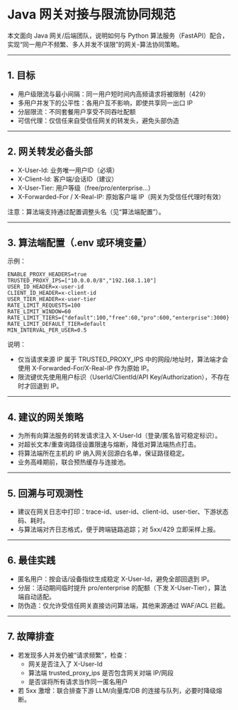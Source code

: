 # Java 网关对接与限流协同规范

本文面向 Java 网关/后端团队，说明如何与 Python 算法服务（FastAPI）配合，实现“同一用户不频繁、多人并发不误限”的网关-算法协同策略。

---

## 1. 目标
- 用户级限流与最小间隔：同一用户短时间内高频请求将被限制（429）
- 多用户并发下的公平性：各用户互不影响，即使共享同一出口 IP
- 分层限流：不同套餐用户享受不同吞吐配额
- 可信代理：仅信任来自受信任网关的转发头，避免头部伪造

---

## 2. 网关转发必备头部
- X-User-Id: 业务唯一用户ID（必填）
- X-Client-Id: 客户端/会话ID（建议）
- X-User-Tier: 用户等级（free/pro/enterprise…）
- X-Forwarded-For / X-Real-IP: 原始客户端 IP（网关为受信任代理时有效）

注意：算法端支持通过配置调整头名（见“算法端配置”）。

---

## 3. 算法端配置（.env 或环境变量）

示例：
```
ENABLE_PROXY_HEADERS=true
TRUSTED_PROXY_IPS=["10.0.0.0/8","192.168.1.10"]
USER_ID_HEADER=x-user-id
CLIENT_ID_HEADER=x-client-id
USER_TIER_HEADER=x-user-tier
RATE_LIMIT_REQUESTS=100
RATE_LIMIT_WINDOW=60
RATE_LIMIT_TIERS={"default":100,"free":60,"pro":600,"enterprise":3000}
RATE_LIMIT_DEFAULT_TIER=default
MIN_INTERVAL_PER_USER=0.5
```

说明：
- 仅当请求来源 IP 属于 TRUSTED_PROXY_IPS 中的网段/地址时，算法端才会使用 X-Forwarded-For/X-Real-IP 作为原始 IP。
- 限流键优先使用用户标识（UserId/ClientId/API Key/Authorization），不存在时才回退到 IP。

---

## 4. 建议的网关策略
- 为所有向算法服务的转发请求注入 X-User-Id（登录/匿名皆可稳定标识）。
- 对超长文本/重查询路径设置限速与熔断，降低对算法端热点打击。
- 将算法端所在主机的 IP 纳入网关回源白名单，保证路径稳定。
- 业务高峰期前，联合预热缓存与连接池。

---

## 5. 回溯与可观测性
- 建议在网关日志中打印：trace-id、user-id、client-id、user-tier、下游状态码、耗时。
- 与算法端对齐日志格式，便于跨端链路追踪；对 5xx/429 立即采样上报。

---

## 6. 最佳实践
- 匿名用户：按会话/设备指纹生成稳定 X-User-Id，避免全部回退到 IP。
- 分层：活动期间临时提升 pro/enterprise 的配额（下发 X-User-Tier），算法端自动适配。
- 防伪造：仅允许受信任网关直接访问算法端，其他来源通过 WAF/ACL 拦截。

---

## 7. 故障排查
- 若发现多人并发仍被“请求频繁”，检查：
  - 网关是否注入了 X-User-Id
  - 算法端 trusted_proxy_ips 是否包含网关对端 IP/网段
  - 是否误将所有请求当作同一匿名用户
- 若 5xx 激增：联合排查下游 LLM/向量库/DB 的连接与队列，必要时降级熔断。

